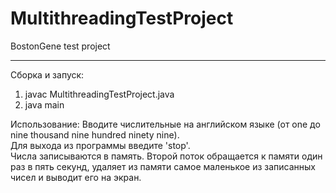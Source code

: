 # MultithreadingTestProject
BostonGene test project
***
Сборка и запуск:
1. javac MultithreadingTestProject.java
2. java main

Использование:
Вводите числительные на английском языке (от one до nine thousand nine hundred ninety nine).  
Для выхода из программы введите 'stop'.  
Числа записываются в память. Второй поток обращается к памяти один раз в пять секунд, удаляет из
памяти самое маленькое из записанных чисел и выводит его на экран.
